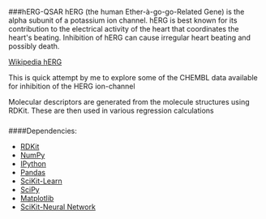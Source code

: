 ###hERG-QSAR
hERG (the human Ether-à-go-go-Related Gene) is the alpha subunit of a potassium ion channel. hERG is best known for its contribution to the electrical activity of the heart that coordinates the heart's beating. Inhibition of hERG can cause irregular heart  beating and possibly death. 

[Wikipedia hERG](https://en.wikipedia.org/wiki/HERG)

This is quick attempt by me to explore some of the CHEMBL data available for inhibition of the HERG ion-channel 

Molecular descriptors are generated from the molecule structures using RDKit. These are then used in various regression calculations

###

####Dependencies:
* [RDKit](http://www.rdkit.org/)
* [NumPy](http://www.numpy.org/)
* [IPython](http://ipython.org/)
* [Pandas](http://pandas.pydata.org/)
* [SciKit-Learn](http://scikit-learn.org/stable/)
* [SciPy](http://www.scipy.org/)
* [Matplotlib](http://matplotlib.org/)
* [SciKit-Neural Network](https://github.com/aigamedev/scikit-neuralnetwork)


